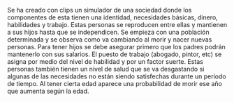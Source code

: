 Se ha creado con clips un simulador de una sociedad donde los componentes de esta tienen una identidad, necesidades básicas, dinero, habilidades y trabajo. Estas personas se reproducen entre ellas y mantienen a sus hijos hasta que se independicen. Se empieza con una población determinada y se observa como va cambiando al morir y nacer nuevas personas. Para tener hijos se debe asegurar primero que los padres podrán mantenerlo con sus salarios. El puesto de trabajo (abogado, pintor, etc) se asigna por medio del nivel de habilidad y por un factor suerte. Estas personas también tienen un nivel de salud que se va desgastando si algunas de las necesidades no están siendo satisfechas durante un período de tiempo. Al tener cierta edad aparece una probabilidad de morir ese año que aumenta según la edad.
